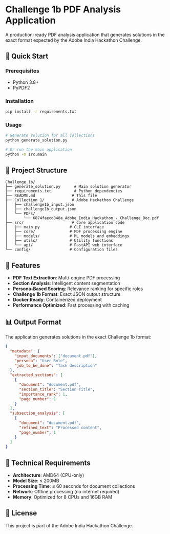 # Challenge 1b PDF Analysis Application

A production-ready PDF analysis application that generates solutions in the exact format expected by the Adobe India Hackathon Challenge.

## 🚀 Quick Start

### Prerequisites
- Python 3.8+
- PyPDF2

### Installation
```bash
pip install -r requirements.txt
```

### Usage
```bash
# Generate solution for all collections
python generate_solution.py

# Or run the main application
python -m src.main
```

## 📁 Project Structure

```
Challenge_1b/
├── generate_solution.py      # Main solution generator
├── requirements.txt          # Python dependencies
├── README.md                # This file
├── Collection 1/            # Adobe Hackathon Challenge
│   ├── challenge1b_input.json
│   ├── challenge1b_output.json
│   └── PDFs/
│       └── 6874faecd848a_Adobe_India_Hackathon_-_Challenge_Doc.pdf
├── src/                     # Core application code
│   ├── main.py             # CLI interface
│   ├── core/               # PDF processing engine
│   ├── models/             # ML models and embeddings
│   ├── utils/              # Utility functions
│   └── api/                # FastAPI web interface
└── config/                 # Configuration files
```

## 🎯 Features

- **PDF Text Extraction**: Multi-engine PDF processing
- **Section Analysis**: Intelligent content segmentation
- **Persona-Based Scoring**: Relevance ranking for specific roles
- **Challenge 1b Format**: Exact JSON output structure
- **Docker Ready**: Containerized deployment
- **Performance Optimized**: Fast processing with caching

## 📊 Output Format

The application generates solutions in the exact Challenge 1b format:

```json
{
  "metadata": {
    "input_documents": ["document.pdf"],
    "persona": "User Role",
    "job_to_be_done": "Task description"
  },
  "extracted_sections": [
    {
      "document": "document.pdf",
      "section_title": "Section Title",
      "importance_rank": 1,
      "page_number": 1
    }
  ],
  "subsection_analysis": [
    {
      "document": "document.pdf",
      "refined_text": "Processed content",
      "page_number": 1
    }
  ]
}
```

## 🔧 Technical Requirements

- **Architecture**: AMD64 (CPU-only)
- **Model Size**: ≤ 200MB
- **Processing Time**: ≤ 60 seconds for document collections
- **Network**: Offline processing (no internet required)
- **Memory**: Optimized for 8 CPUs and 16GB RAM

## 📝 License

This project is part of the Adobe India Hackathon Challenge. 